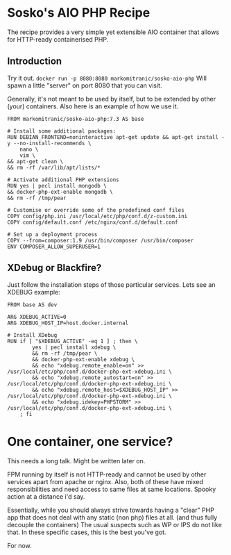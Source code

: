 # Sosko's AIO PHP Recipe
The recipe provides a very simple yet extensible AIO container that allows for HTTP-ready containerised PHP.

## Introduction
Try it out. `docker run -p 8080:8080 markomitranic/sosko-aio-php` Will spawn a little "server" on port 8080 that you can visit.

Generally, it's not meant to be used by itself, but to be extended by other (your) containers. Also here is an example of how we use it.

```
FROM markomitranic/sosko-aio-php:7.3 AS base

# Install some additional packages:
RUN DEBIAN_FRONTEND=noninteractive apt-get update && apt-get install -y --no-install-recommends \
    nano \
    vim \
&& apt-get clean \
&& rm -rf /var/lib/apt/lists/*

# Activate additional PHP extensions
RUN yes | pecl install mongodb \
&& docker-php-ext-enable mongodb \
&& rm -rf /tmp/pear

# Customise or override some of the predefined conf files
COPY config/php.ini /usr/local/etc/php/conf.d/z-custom.ini
COPY config/default.conf /etc/nginx/conf.d/default.conf

# Set up a deployment process
COPY --from=composer:1.9 /usr/bin/composer /usr/bin/composer
ENV COMPOSER_ALLOW_SUPERUSER=1
```

## XDebug or Blackfire?
Just follow the installation steps of those particular services.
Lets see an XDEBUG example:
```
FROM base AS dev

ARG XDEBUG_ACTIVE=0
ARG XDEBUG_HOST_IP=host.docker.internal

# Install XDebug
RUN if [ "$XDEBUG_ACTIVE" -eq 1 ] ; then \
        yes | pecl install xdebug \
        && rm -rf /tmp/pear \
        && docker-php-ext-enable xdebug \
        && echo "xdebug.remote_enable=on" >> /usr/local/etc/php/conf.d/docker-php-ext-xdebug.ini \
        && echo "xdebug.remote_autostart=on" >> /usr/local/etc/php/conf.d/docker-php-ext-xdebug.ini \
        && echo "xdebug.remote_host=$XDEBUG_HOST_IP" >> /usr/local/etc/php/conf.d/docker-php-ext-xdebug.ini \
        && echo "xdebug.idekey=PHPSTORM" >> /usr/local/etc/php/conf.d/docker-php-ext-xdebug.ini \
    ; fi
```

# One container, one service?
This needs a long talk. Might be written later on.

FPM running by itself is not HTTP-ready and cannot be used by other services apart from apache or nginx. Also, both of these have mixed responsibilities and need access to same files at same locations. Spooky action at a distance i'd say.

Essentially, while you should always strive towards having a "clear" PHP app that does not deal with any static (non php) files at all. (and thus fully decouple the containers) The usual suspects such as WP or IPS do not like that. In these specific cases, this is the best you've got. 

For now.